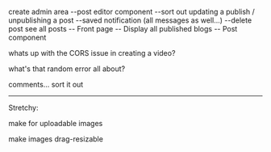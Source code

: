 create admin area
    --post editor component
        --sort out  updating a publish / unpublishing a post
        --saved notification (all messages as well...)
        --delete post
see all posts
    -- Front page
        -- Display all published blogs
    -- Post component

whats up with the CORS issue in creating a video?

what's that random error all about?

comments... sort it out

---

Stretchy:

make for uploadable images

make images drag-resizable